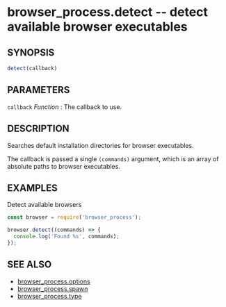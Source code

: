 # browser_process.detect -- detect available browser executables
## SYNOPSIS

```js
detect(callback)
```

## PARAMETERS

`callback` *Function*
:   The callback to use.

## DESCRIPTION

Searches default installation directories for browser executables.

The callback is passed a single `(commands)` argument, which is an array of
absolute paths to browser executables.

## EXAMPLES

Detect available browsers

```js
const browser = require('browser_process');

browser.detect((commands) => {
  console.log('Found %s', commands);
});
```

## SEE ALSO

- [browser_process.options](browser_process.options.3.md)
- [browser_process.spawn](browser_process.spawn.3.md)
- [browser_process.type](browser_process.type.3.md)
